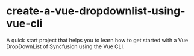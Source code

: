 # create-a-vue-dropdownlist-using-vue-cli
A quick start project that helps you to learn how to get started with a Vue DropDownList of Syncfusion using the Vue CLI.
